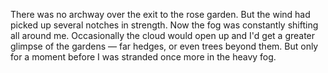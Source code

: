 There was no archway over the exit to the rose garden. But the wind had picked up several notches in strength. Now the fog was constantly shifting all around me. Occasionally the cloud would open up and I'd get a greater glimpse of the gardens — far hedges, or even trees beyond them. But only for a moment before I was stranded once more in the heavy fog. 